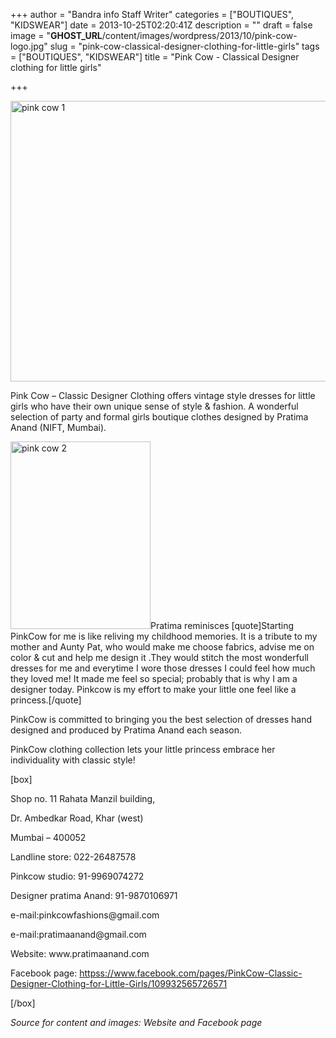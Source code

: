 +++
author = "Bandra info Staff Writer"
categories = ["BOUTIQUES", "KIDSWEAR"]
date = 2013-10-25T02:20:41Z
description = ""
draft = false
image = "__GHOST_URL__/content/images/wordpress/2013/10/pink-cow-logo.jpg"
slug = "pink-cow-classical-designer-clothing-for-little-girls"
tags = ["BOUTIQUES", "KIDSWEAR"]
title = "Pink Cow - Classical Designer clothing for little girls"

+++


<p><a href="https://i0.wp.com/bandra.info/wp-content/uploads/2013/10/pink-cow-1.jpg?ssl=1"><img loading="lazy" class="size-full wp-image-4533 aligncenter" alt="pink cow 1" src="https://i0.wp.com/bandra.info/wp-content/uploads/2013/10/pink-cow-1.jpg?resize=598%2C449&#038;ssl=1" width="598" height="449" srcset="https://i0.wp.com/bandra.info/wp-content/uploads/2013/10/pink-cow-1.jpg?w=598&amp;ssl=1 598w, https://i0.wp.com/bandra.info/wp-content/uploads/2013/10/pink-cow-1.jpg?resize=300%2C225&amp;ssl=1 300w" sizes="(max-width: 598px) 100vw, 598px" data-recalc-dims="1" /></a></p>
<p>Pink Cow &#8211; Classic Designer Clothing offers vintage style dresses for little girls who have their own unique sense of style &amp; fashion. A wonderful selection of party and formal girls boutique clothes designed by Pratima Anand (NIFT, Mumbai).</p>
<p><a href="https://i2.wp.com/bandra.info/wp-content/uploads/2013/10/pink-cow-2.jpg?ssl=1"><img loading="lazy" class="size-medium wp-image-4534 alignright" alt="pink cow 2" src="https://i2.wp.com/bandra.info/wp-content/uploads/2013/10/pink-cow-2.jpg?resize=224%2C300&#038;ssl=1" width="224" height="300" srcset="https://i2.wp.com/bandra.info/wp-content/uploads/2013/10/pink-cow-2.jpg?resize=224%2C300&amp;ssl=1 224w, https://i2.wp.com/bandra.info/wp-content/uploads/2013/10/pink-cow-2.jpg?w=280&amp;ssl=1 280w" sizes="(max-width: 224px) 100vw, 224px" data-recalc-dims="1" /></a>Pratima reminisces [quote]Starting PinkCow for me is like reliving my childhood memories. It is a tribute to my mother and Aunty Pat, who would make me choose fabrics, advise me on color &amp; cut and help me design it .They would stitch the most wonderfull dresses for me and everytime I wore those dresses I could feel how much they loved me! It made me feel so special; probably that is why I am a designer today. Pinkcow is my effort to make your little one feel like a princess.[/quote]</p>
<p>PinkCow is committed to bringing you the best selection of dresses hand designed and produced by Pratima Anand each season.</p>
<p>PinkCow clothing collection lets your little princess embrace her individuality with classic style!</p>
<p>[box]</p>
<p>Shop no. 11 Rahata Manzil building,</p>
<p>Dr. Ambedkar Road, Khar (west)</p>
<p>Mumbai &#8211; 400052</p>
<p>Landline store: 022-26487578</p>
<p>Pinkcow studio: 91-9969074272</p>
<p>Designer pratima Anand: 91-9870106971</p>
<p>e-mail:pinkcowfashions@gmail.com</p>
<p>e-mail:pratimaanand@gmail.com</p>
<p>Website: www.pratimaanand.com</p>
<p>Facebook page: <a href="httpss://www.facebook.com/pages/PinkCow-Classic-Designer-Clothing-for-Little-Girls/109932565726571">httpss://www.facebook.com/pages/PinkCow-Classic-Designer-Clothing-for-Little-Girls/109932565726571</a></p>
<p>[/box]</p>
<p><i>Source for content and images: Website and Facebook page</i></p>
<p>&nbsp;</p>



